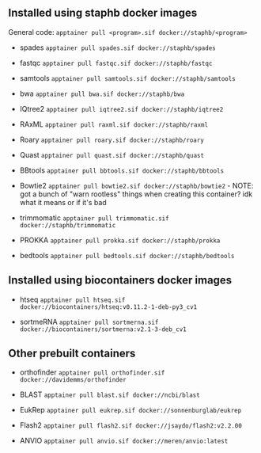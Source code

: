 ## Installed using staphb docker images

General code: `apptainer pull <program>.sif docker://staphb/<program>`

- spades `apptainer pull spades.sif docker://staphb/spades`
  
- fastqc `apptainer pull fastqc.sif docker://staphb/fastqc`
  
- samtools  `apptainer pull samtools.sif docker://staphb/samtools`
  
- bwa `apptainer pull bwa.sif docker://staphb/bwa`
  
- IQtree2 `apptainer pull iqtree2.sif docker://staphb/iqtree2`
  
- RAxML `apptainer pull raxml.sif docker://staphb/raxml`
  
- Roary `apptainer pull roary.sif docker://staphb/roary`
  
- Quast `apptainer pull quast.sif docker://staphb/quast`
  
- BBtools `apptainer pull bbtools.sif docker://staphb/bbtools`
  
- Bowtie2 `apptainer pull bowtie2.sif docker://staphb/bowtie2` - NOTE: got a bunch of "warn rootless" things when creating this container? idk what it means or if it's bad
  
- trimmomatic `apptainer pull trimmomatic.sif docker://staphb/trimmomatic`
  
- PROKKA `apptainer pull prokka.sif docker://staphb/prokka`
  
- bedtools `apptainer pull bedtools.sif docker://staphb/bedtools`

## Installed using biocontainers docker images

- htseq `apptainer pull htseq.sif docker://biocontainers/htseq:v0.11.2-1-deb-py3_cv1`

- sortmeRNA `apptainer pull sortmerna.sif docker://biocontainers/sortmerna:v2.1-3-deb_cv1`
 

## Other prebuilt containers
- orthofinder `apptainer pull orthofinder.sif docker://davidemms/orthofinder`
  
- BLAST `apptainer pull blast.sif docker://ncbi/blast`
  
- EukRep `apptainer pull eukrep.sif docker://sonnenburglab/eukrep`
  
- Flash2 `apptainer pull flash2.sif docker://jsaydo/flash2:v2.2.00`
  
- ANVIO `apptainer pull anvio.sif docker://meren/anvio:latest`
  
